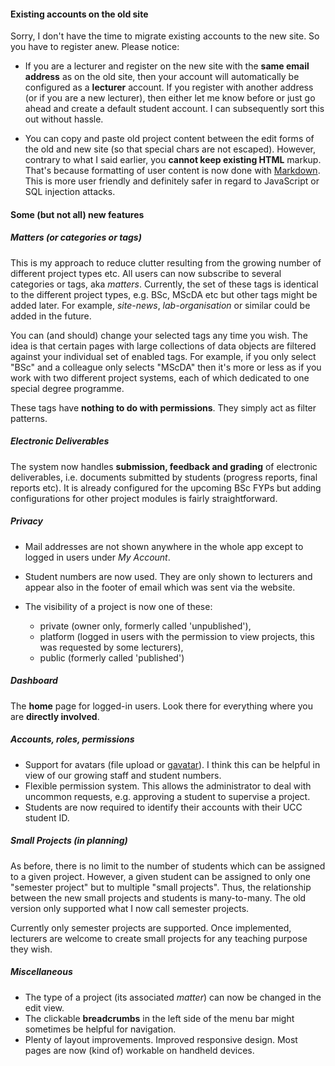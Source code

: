 #### Existing accounts on the old site
Sorry, I don't have the time to migrate existing accounts to the new site. So you have to register anew. Please notice:
- If you are a lecturer and register on the new site with the **same email address** as on the old site, then your account
will automatically be configured as a **lecturer** account. If you register with another address (or if you are a new lecturer), then either let me know before or just go ahead and create a default student account. I can subsequently sort this out without hassle.

- You can copy and paste old project content between the edit forms of the old and new site (so that special chars are not escaped). However, contrary to what I
said earlier, you **cannot keep existing HTML** markup. That's because formatting of user content is now done with [Markdown](https://www.markdownguide.org/cheat-sheet/).
This is more user friendly and definitely safer in regard to JavaScript or SQL injection attacks.


#### Some (but not all) new features

##### Matters (or categories or tags)

This is my approach to reduce clutter resulting from the growing number of different project types etc. All users can now subscribe to several categories or tags, aka *matters*. Currently, the set of these tags is identical to the different project types, e.g. BSc, MScDA etc but other tags might be added later. For example, *site-news*, *lab-organisation* or similar could be added in the future.

You can (and should) change your selected tags any time you wish. The idea is that certain pages with large collections of data objects are filtered against your individual set of enabled tags. For example, if you only select "BSc" and a colleague only selects "MScDA" then it's more or less as if you work with two different project systems, each of which dedicated to one special degree programme.

These tags have **nothing to do with permissions**. They simply act as filter patterns.

##### Electronic Deliverables

The system now handles **submission, feedback and grading** of electronic deliverables, i.e. documents submitted by students (progress reports, final reports etc). It is already configured for the upcoming BSc FYPs but adding configurations for other project modules is fairly straightforward.

##### Privacy

- Mail addresses are not shown anywhere in the whole app except to logged in users under *My Account*.

- Student numbers are now used. They are only shown to lecturers and appear also in the footer of email which was sent via the website.

- The visibility of a project is now one of these:
  - private (owner only, formerly called 'unpublished'),
  - platform (logged in users with the permission to view projects, this was requested by some lecturers),
  - public (formerly called 'published')

##### Dashboard

The **home** page for logged-in users. Look there for everything where you are **directly involved**.

##### Accounts, roles, permissions

- Support for avatars (file upload or [gavatar](https://en.gravatar.com/)). I think this can be helpful in view of our growing staff and student numbers.
- Flexible permission system. This allows the administrator to deal with uncommon requests, e.g. approving a student to supervise a project.
- Students are now required to identify their accounts with their UCC student ID.


##### Small Projects (in planning)

As before, there is no limit to the number of students which can be assigned to a given project. However, a given student can be assigned to only one "semester project" but to multiple "small projects". Thus, the relationship between the new small projects and students is many-to-many. The old version only supported what I now call semester projects.

Currently only semester projects are supported. Once implemented, lecturers are welcome to create small projects for any teaching purpose they wish.

##### Miscellaneous

- The type of a project (its associated *matter*) can now be changed in the edit view.
- The clickable **breadcrumbs** in the left side of the menu bar might sometimes be helpful for navigation.
- Plenty of layout improvements. Improved responsive design. Most pages are now (kind of) workable on handheld devices.
